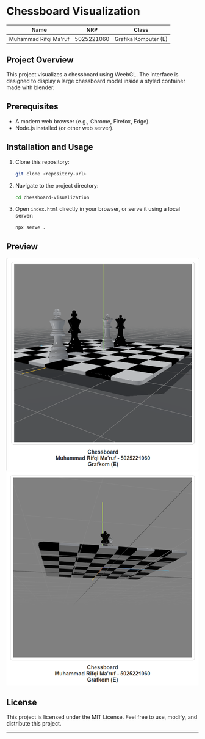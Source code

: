 # Chessboard Visualization

| Name                 | NRP        | Class                       |
|----------------------|------------|----------------------------|
| Muhammad Rifqi Ma'ruf | 5025221060 | Grafika Komputer (E)      |

## Project Overview
This project visualizes a chessboard using WeebGL. The interface is designed to display a large chessboard model inside a styled container made with blender. 

## Prerequisites
- A modern web browser (e.g., Chrome, Firefox, Edge).
- Node.js installed (or other web server).

## Installation and Usage
1. Clone this repository:
   ```bash
   git clone <repository-url>
   ```
2. Navigate to the project directory:
   ```bash
   cd chessboard-visualization
   ```
3. Open `index.html` directly in your browser, or serve it using a local server:
   ```bash
   npx serve .
   ```


## Preview
![Chessboard Preview](./assets/image.png)
![Chessboard Preview](./assets/image1.png)



## License
This project is licensed under the MIT License. Feel free to use, modify, and distribute this project.

---


